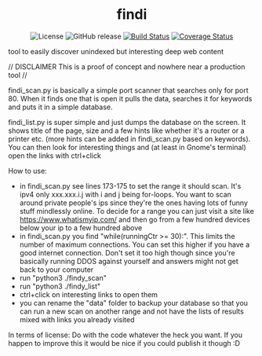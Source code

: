 <h1 align = "center"> findi </h1>    
<div align = "center">
 
![License](https://img.shields.io/crates/l/rustc-serialize.svg)
![GitHub release](https://img.shields.io/badge/release-v1.0-red.svg)
[![Build Status](https://travis-ci.org/Darius1/findi.svg?branch=development)](https://travis-ci.org/Darius1/findi)
[![Coverage Status](https://coveralls.io/repos/github/Darius1/findi/badge.svg?branch=development)](https://coveralls.io/github/Darius1/findi?branch=development)
</div>

tool to easily discover unindexed but interesting deep web content

// DISCLAIMER This is a proof of concept and nowhere near a production tool //

findi_scan.py is basically a simple port scanner that searches only for port 80. When it finds one that is open it pulls the data, searches it for keywords and puts it in a simple database. 

findi_list.py is super simple and just dumps the database on the screen. It shows title of the page, size and a few hints like whether it's a router or a printer etc. (more hints can be added in findi_scan.py based on keywords).
You can then look for interesting things and (at least in Gnome's terminal) open the links with ctrl+click

How to use:
 - in findi_scan.py see lines 173-175 to set the range it should scan. It's ipv4 only xxx.xxx.i.j with i and j being for-loops. You want to scan around private people's ips since they're the ones having lots of funny stuff mindlessly online. To decide for a range you can just visit a site like https://www.whatismyip.com/ and then go from a few hundred devices below your ip to a few hundred above
 - in findi_scan.py you find "while(runningCtr >= 30):". This limits the number of maximum connections. You can set this higher if you have a good internet connection. Don't set it too high though since you're basically running DDOS against yourself and answers might not get back to your computer
 - run "python3 ./findy_scan"
 - run "python3 ./findy_list"
 - ctrl+click on interesting links to open them
 - you can rename the "data" folder to backup your database so that you can run a new scan on another range and not have the lists of results mixed with links you already visited


In terms of license: Do with the code whatever the heck you want. If you happen to improve this it would be nice if you could publish it though :D
